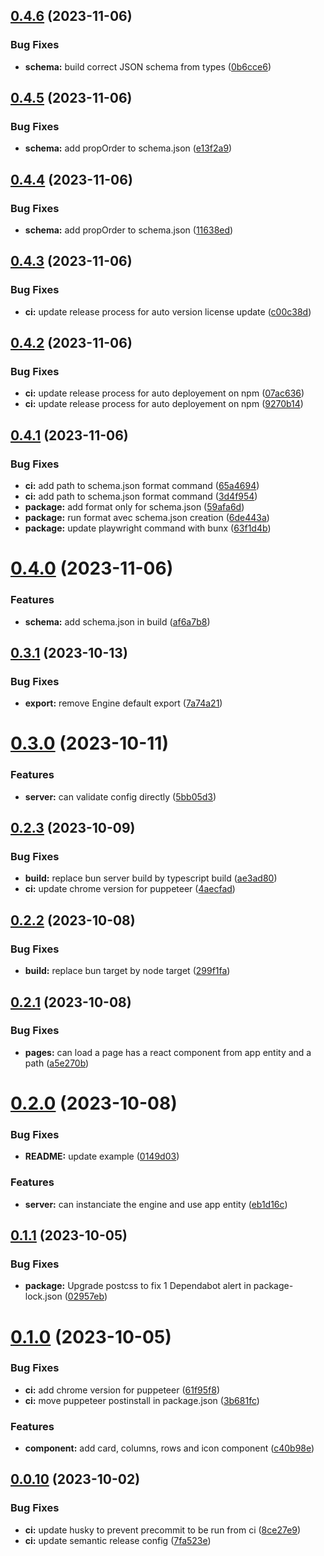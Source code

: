 ## [0.4.6](https://github.com/solumy/engine/compare/v0.4.5...v0.4.6) (2023-11-06)


### Bug Fixes

* **schema:** build correct JSON schema from types ([0b6cce6](https://github.com/solumy/engine/commit/0b6cce6487a008750c33563775277d09783841a1))

## [0.4.5](https://github.com/solumy/engine/compare/v0.4.4...v0.4.5) (2023-11-06)


### Bug Fixes

* **schema:** add propOrder to schema.json ([e13f2a9](https://github.com/solumy/engine/commit/e13f2a936a2aa41008f97e7cdae007b902ba5089))

## [0.4.4](https://github.com/solumy/engine/compare/v0.4.3...v0.4.4) (2023-11-06)


### Bug Fixes

* **schema:** add propOrder to schema.json ([11638ed](https://github.com/solumy/engine/commit/11638ed306656bca3df39be164ee75765d635385))

## [0.4.3](https://github.com/solumy/engine/compare/v0.4.2...v0.4.3) (2023-11-06)

### Bug Fixes

- **ci:** update release process for auto version license update ([c00c38d](https://github.com/solumy/engine/commit/c00c38db45d2728c407e044ad68a8432ad95bd4a))

## [0.4.2](https://github.com/solumy/engine/compare/v0.4.1...v0.4.2) (2023-11-06)

### Bug Fixes

- **ci:** update release process for auto deployement on npm ([07ac636](https://github.com/solumy/engine/commit/07ac6362929750573970e068b97a73fdaeba765e))
- **ci:** update release process for auto deployement on npm ([9270b14](https://github.com/solumy/engine/commit/9270b14e1d4af425ff15836c5d2547d4e60574ab))

## [0.4.1](https://github.com/solumy/engine/compare/v0.4.0...v0.4.1) (2023-11-06)

### Bug Fixes

- **ci:** add path to schema.json format command ([65a4694](https://github.com/solumy/engine/commit/65a4694b597896efd358d687f666519e80a98b44))
- **ci:** add path to schema.json format command ([3d4f954](https://github.com/solumy/engine/commit/3d4f9543528992fc4a1bd3a90d12d4d1faedbdb3))
- **package:** add format only for schema.json ([59afa6d](https://github.com/solumy/engine/commit/59afa6d8d0c8b7ed968b263d868fa929b66bc341))
- **package:** run format avec schema.json creation ([6de443a](https://github.com/solumy/engine/commit/6de443a7e557ed8ac4114294e584394aa9450344))
- **package:** update playwright command with bunx ([63f1d4b](https://github.com/solumy/engine/commit/63f1d4b1f0cbe73e968688ab07cb10ee3356a425))

# [0.4.0](https://github.com/solumy/engine/compare/v0.3.1...v0.4.0) (2023-11-06)

### Features

- **schema:** add schema.json in build ([af6a7b8](https://github.com/solumy/engine/commit/af6a7b889f8f85ec9e933b1b25c20a1b041a0327))

## [0.3.1](https://github.com/solumy/engine/compare/v0.3.0...v0.3.1) (2023-10-13)

### Bug Fixes

- **export:** remove Engine default export ([7a74a21](https://github.com/solumy/engine/commit/7a74a210ad57a45629c4244180be1ea17d734b69))

# [0.3.0](https://github.com/solumy/engine/compare/v0.2.3...v0.3.0) (2023-10-11)

### Features

- **server:** can validate config directly ([5bb05d3](https://github.com/solumy/engine/commit/5bb05d3a03d7f1f1c043ceb6798b337469676a9b))

## [0.2.3](https://github.com/solumy/engine/compare/v0.2.2...v0.2.3) (2023-10-09)

### Bug Fixes

- **build:** replace bun server build by typescript build ([ae3ad80](https://github.com/solumy/engine/commit/ae3ad806edfdf30cd631277159f0f7379fab2f3b))
- **ci:** update chrome version for puppeteer ([4aecfad](https://github.com/solumy/engine/commit/4aecfad57d10d3f32dca06001720896a3aa20ca2))

## [0.2.2](https://github.com/solumy/engine/compare/v0.2.1...v0.2.2) (2023-10-08)

### Bug Fixes

- **build:** replace bun target by node target ([299f1fa](https://github.com/solumy/engine/commit/299f1fa2b68e2ff1a865dbcf3244cbdfbb91e097))

## [0.2.1](https://github.com/solumy/engine/compare/v0.2.0...v0.2.1) (2023-10-08)

### Bug Fixes

- **pages:** can load a page has a react component from app entity and a path ([a5e270b](https://github.com/solumy/engine/commit/a5e270b697d20b51d15f1d35af1b759e5ed0733b))

# [0.2.0](https://github.com/solumy/engine/compare/v0.1.1...v0.2.0) (2023-10-08)

### Bug Fixes

- **README:** update example ([0149d03](https://github.com/solumy/engine/commit/0149d03b9268df5f7357052c7d94f2ab961faaf4))

### Features

- **server:** can instanciate the engine and use app entity ([eb1d16c](https://github.com/solumy/engine/commit/eb1d16c079fe9f714b24840970bedc3f1645b867))

## [0.1.1](https://github.com/solumy/engine/compare/v0.1.0...v0.1.1) (2023-10-05)

### Bug Fixes

- **package:** Upgrade postcss to fix 1 Dependabot alert in package-lock.json ([02957eb](https://github.com/solumy/engine/commit/02957ebbb38b688076dafaca5dee2663519a9cd2))

# [0.1.0](https://github.com/solumy/engine/compare/v0.0.10...v0.1.0) (2023-10-05)

### Bug Fixes

- **ci:** add chrome version for puppeteer ([61f95f8](https://github.com/solumy/engine/commit/61f95f8b8f1e840cfcdb58bfba6868696636b060))
- **ci:** move puppeteer postinstall in package.json ([3b681fc](https://github.com/solumy/engine/commit/3b681fc2ce54433623d40ac8019b46aa56e4ccbd))

### Features

- **component:** add card, columns, rows and icon component ([c40b98e](https://github.com/solumy/engine/commit/c40b98effd7904f180297fe9b9a12c8d65f22b3f))

## [0.0.10](https://github.com/solumy/engine/compare/v0.0.9...v0.0.10) (2023-10-02)

### Bug Fixes

- **ci:** update husky to prevent precommit to be run from ci ([8ce27e9](https://github.com/solumy/engine/commit/8ce27e911a51081f6b676aca2374b201383ffaac))
- **ci:** update semantic release config ([7fa523e](https://github.com/solumy/engine/commit/7fa523e54668ed6440ef1392ef22b8d1d2f9d00d))
